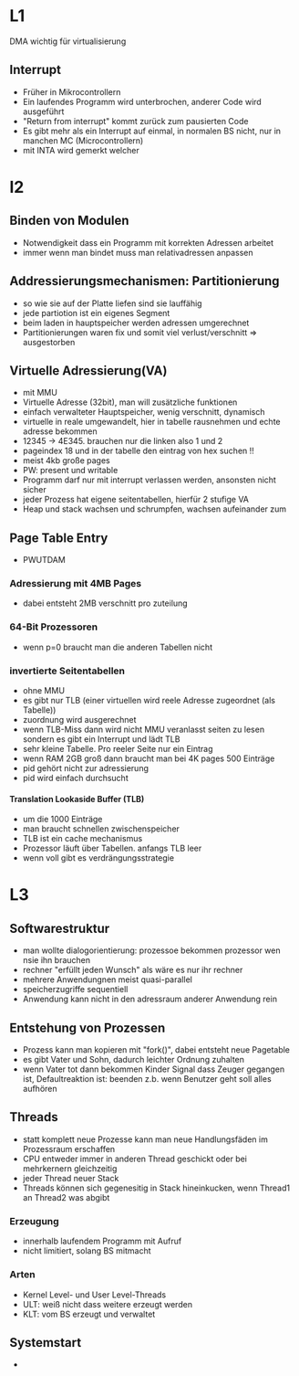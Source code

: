 # L1
DMA wichtig für virtualisierung
## Interrupt
- Früher in Mikrocontrollern
- Ein laufendes Programm wird unterbrochen, anderer Code wird ausgeführt
- "Return from interrupt" kommt zurück zum pausierten Code
- Es gibt mehr als ein Interrupt auf einmal, in normalen BS nicht, nur in manchen MC (Microcontrollern)
- mit INTA wird gemerkt welcher 
# l2
## Binden von Modulen
- Notwendigkeit dass ein Programm mit korrekten Adressen arbeitet
- immer wenn man bindet muss man relativadressen anpassen
## Addressierungsmechanismen: Partitionierung
- so wie sie auf der Platte liefen sind sie lauffähig
- jede partiotion ist ein eigenes Segment
- beim laden in hauptspeicher werden adressen umgerechnet
- Partitionierungen waren fix und somit viel verlust/verschnitt => ausgestorben
## Virtuelle Adressierung(VA)
- mit MMU
- Virtuelle Adresse (32bit), man will zusätzliche funktionen
- einfach verwalteter Hauptspeicher, wenig verschnitt, dynamisch
- virtuelle in reale umgewandelt, hier in tabelle rausnehmen und echte adresse bekommen
- 12345 -> 4E345. brauchen nur die linken also 1 und 2
- pageindex  18 und in der tabelle den eintrag von hex suchen !!
- meist 4kb große pages
- PW: present und writable
- Programm darf nur mit interrupt verlassen werden, ansonsten nicht sicher
- jeder Prozess hat eigene seitentabellen, hierfür 2 stufige VA
- Heap und stack wachsen und schrumpfen, wachsen aufeinander zum
## Page Table Entry
- PWUTDAM
### Adressierung mit 4MB Pages
- dabei entsteht 2MB verschnitt pro zuteilung
### 64-Bit Prozessoren
- wenn p=0 braucht man die anderen Tabellen nicht
### invertierte Seitentabellen
- ohne MMU
- es gibt nur TLB (einer virtuellen wird reele Adresse zugeordnet (als Tabelle))
- zuordnung wird ausgerechnet
- wenn TLB-Miss dann wird nicht MMU veranlasst seiten zu lesen sondern es gibt ein Interrupt und lädt
  TLB
- sehr kleine Tabelle. Pro reeler Seite nur ein Eintrag
- wenn RAM 2GB groß dann braucht man bei 4K pages 500 Einträge
- pid gehört nicht zur adressierung
- pid wird einfach durchsucht
#### Translation Lookaside Buffer (TLB)
- um die 1000 Einträge
- man braucht schnellen zwischenspeicher
- TLB ist ein cache mechanismus
- Prozessor läuft über Tabellen. anfangs TLB leer
- wenn voll gibt es verdrängungsstrategie
# L3
## Softwarestruktur
- man wollte dialogorientierung: prozessoe bekommen prozessor wen nsie ihn brauchen
- rechner "erfüllt jeden Wunsch" als wäre es nur ihr rechner
- mehrere Anwendungnen meist quasi-parallel
- speicherzugriffe sequentiell
- Anwendung kann nicht in den adressraum anderer Anwendung rein
## Entstehung von Prozessen
- Prozess kann man kopieren mit "fork()", dabei entsteht neue Pagetable
- es gibt Vater und Sohn, dadurch leichter Ordnung zuhalten
- wenn Vater tot dann bekommen Kinder Signal dass Zeuger gegangen ist, Defaultreaktion ist: beenden
  z.b. wenn Benutzer geht soll alles aufhören
## Threads
- statt komplett neue Prozesse kann man neue Handlungsfäden im Prozessraum erschaffen
- CPU entweder immer in anderen Thread geschickt oder bei mehrkernern gleichzeitig
- jeder Thread neuer Stack
- Threads können sich gegenesitig in Stack hineinkucken, wenn Thread1 an Thread2 was abgibt
### Erzeugung
- innerhalb laufendem Programm mit Aufruf
- nicht limitiert, solang BS mitmacht
### Arten
- Kernel Level- und User Level-Threads
- ULT: weiß nicht dass weitere erzeugt werden
- KLT: vom BS erzeugt und verwaltet 
## Systemstart
- 







